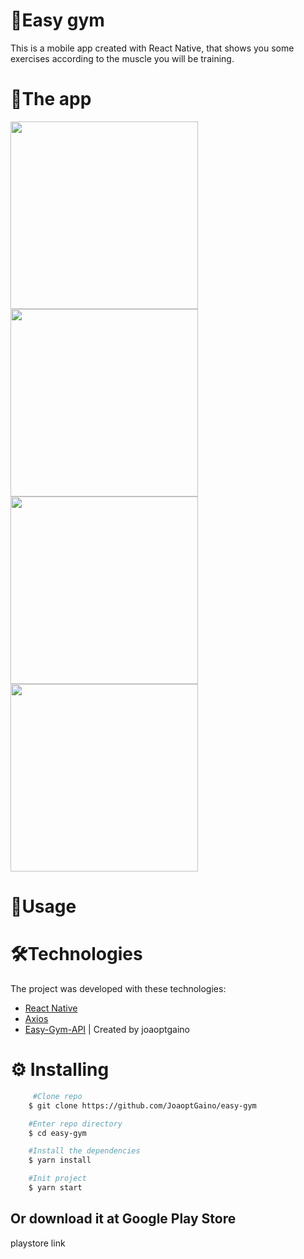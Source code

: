 # 💪Easy gym
This is a mobile app created with React Native, that shows you some exercises according to the muscle you will be training.

# 📸The app


<img src="https://i.ibb.co/Vv9xfW4/Screenshot-1601838537.png" height="300">
<img src=“https://i.ibb.co/9GFV9j5/Screenshot-1601838542.png” height="300">
<img src=“https://i.ibb.co/RDNxSgG/Screenshot-1601838551.png” height="300">
<img src=“https://i.ibb.co/92sJ2H0/Screenshot-1601838556.png” height="300">

# 📱Usage

# 🛠Technologies
The project was developed with these technologies:

- [React Native](reactnative.dev/)
- [Axios](https://github.com/axios/axios)
- [Easy-Gym-API](https://easy-gym-api.herokuapp.com/api/exercises) | Created by joaoptgaino


# ⚙ Installing

```bash
     #Clone repo
    $ git clone https://github.com/JoaoptGaino/easy-gym

    #Enter repo directory
    $ cd easy-gym

    #Install the dependencies
    $ yarn install

    #Init project
    $ yarn start

```
## Or download it at Google Play Store
<p>playstore link</p>
